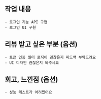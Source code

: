 ## 작업 내용
    - 로그인 기능 API 구현
    - 로그인 UI 구현
## 리뷰 받고 싶은 부분 (옵션)
    - 토큰 인증 필터 로직이 괜찮은지 피드백 부탁드려요
    - UI 디자인 괜찮은지 봐주세요
## 회고, 느낀점 (옵션)
    - 성능 테스트가 어려웠어요